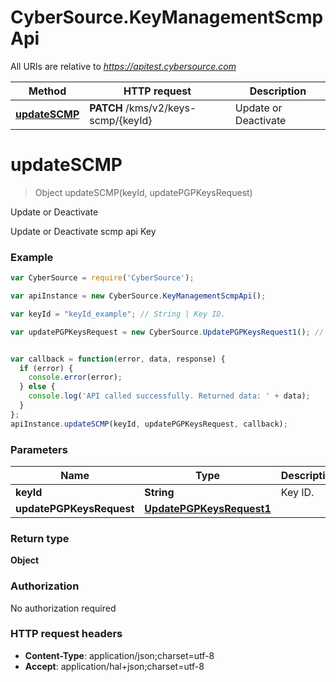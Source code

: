 # CyberSource.KeyManagementScmpApi

All URIs are relative to *https://apitest.cybersource.com*

Method | HTTP request | Description
------------- | ------------- | -------------
[**updateSCMP**](KeyManagementScmpApi.md#updateSCMP) | **PATCH** /kms/v2/keys-scmp/{keyId} | Update or Deactivate


<a name="updateSCMP"></a>
# **updateSCMP**
> Object updateSCMP(keyId, updatePGPKeysRequest)

Update or Deactivate

Update or Deactivate scmp api Key 

### Example
```javascript
var CyberSource = require('CyberSource');

var apiInstance = new CyberSource.KeyManagementScmpApi();

var keyId = "keyId_example"; // String | Key ID. 

var updatePGPKeysRequest = new CyberSource.UpdatePGPKeysRequest1(); // UpdatePGPKeysRequest1 | 


var callback = function(error, data, response) {
  if (error) {
    console.error(error);
  } else {
    console.log('API called successfully. Returned data: ' + data);
  }
};
apiInstance.updateSCMP(keyId, updatePGPKeysRequest, callback);
```

### Parameters

Name | Type | Description  | Notes
------------- | ------------- | ------------- | -------------
 **keyId** | **String**| Key ID.  | 
 **updatePGPKeysRequest** | [**UpdatePGPKeysRequest1**](UpdatePGPKeysRequest1.md)|  | 

### Return type

**Object**

### Authorization

No authorization required

### HTTP request headers

 - **Content-Type**: application/json;charset=utf-8
 - **Accept**: application/hal+json;charset=utf-8

